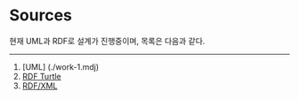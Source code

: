 # Sources

현재 UML과 RDF로 설계가 진행중이며, 목록은 다음과 같다. 

***
1. [UML] (./work-1.mdj)
2. [RDF Turtle](./bdc.ttl)
3. [RDF/XML](./bdc.owl/)
